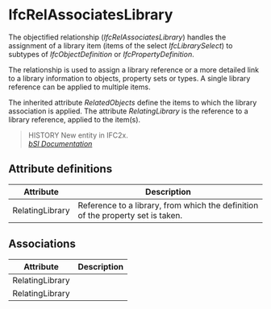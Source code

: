 IfcRelAssociatesLibrary
=======================
The objectified relationship (_IfcRelAssociatesLibrary_) handles the
assignment of a library item (items of the select _IfcLibrarySelect_) to
subtypes of _IfcObjectDefinition_ or _IfcPropertyDefinition_.  
  
The relationship is used to assign a library reference or a more detailed link
to a library information to objects, property sets or types. A single library
reference can be applied to multiple items.  
  
The inherited attribute _RelatedObjects_ define the items to which the library
association is applied. The attribute _RelatingLibrary_ is the reference to a
library reference, applied to the item(s).  
  
> HISTORY  New entity in IFC2x.  
[ _bSI
Documentation_](https://standards.buildingsmart.org/IFC/DEV/IFC4_2/FINAL/HTML/schema/ifckernel/lexical/ifcrelassociateslibrary.htm)


Attribute definitions
---------------------
| Attribute       | Description                                                                     |
|-----------------|---------------------------------------------------------------------------------|
| RelatingLibrary | Reference to a library, from which the definition of the property set is taken. |

Associations
------------
| Attribute       | Description   |
|-----------------|---------------|
| RelatingLibrary |               |
| RelatingLibrary |               |

